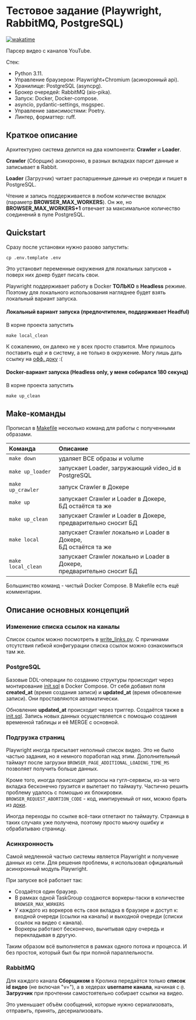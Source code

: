 # Тестовое задание (Playwright, RabbitMQ, PostgreSQL)
[![wakatime](https://wakatime.com/badge/user/018e8fb5-7be6-4f41-898e-399f4cc09b49/project/018ea9e5-2256-47dd-8671-842ca382e8e0.svg)](https://wakatime.com/badge/user/018e8fb5-7be6-4f41-898e-399f4cc09b49/project/018ea9e5-2256-47dd-8671-842ca382e8e0)

Парсер видео с каналов YouTube.

Стек:
- Python 3.11.
- Управление браузером: Playwright+Chromium (асинхронный api).
- Хранилище: PostgreSQL (asyncpg).
- Брокер очередей: RabbitMQ (aio-pika).
- Запуск: Docker, Docker-compose.
- asyncio, pydantic-settings, msgspec.
- Управление зависимостями: Poetry.
- Линтер, форматтер: ruff.


## Краткое описание

Архитектурно система делится на два компонента: **Crawler** и **Loader**.

**Crawler** (Сборщик) асинхронно, в разных вкладках парсит данные и записывает в Rabbit.

**Loader** (Загрузчик) читает распаршенные данные из очереди и пишет в PostgreSQL.

Чтение и запись поддерживается в любом количестве вкладок (параметр **BROWSER_MAX_WORKERS**).
Он же, но **BROWSER_MAX_WORKERS+1** отвечает за максимальное количество соединений в пуле PostgreSQL.


## Quickstart

Сразу после установки нужно разово запустить: 
```
cp .env.template .env
```

Это установит переменные окружения для локальных запусков + поверх них докер будет писать свои.

Playwright поддерживает работу в Docker **ТОЛЬКО** в **Headless** режиме. 
Поэтому для локального использования нагляднее будет взять локальный вариант запуска.

#### Локальный вариант запуска (предпочтителен, поддерживает Headful)

В корне проекта запустить 

```
make local_clean
```
К сожалению, он далеко не у всех просто ставится. Мне пришлось поставить ещё и в систему, а не только в окружение.
Могу лишь дать ссылку на [офф. доку](https://playwright.dev/python/docs/library) :(

#### Docker-вариант запуска (Headless only, у меня собирался 180 секунд)

В корне проекта запустить 

```
make up_clean
```

## Make-команды

Прописал в [Makefile](Makefile) несколько команд для работы с полученными образами.

| Команда            | Описание                                                                    |
|:-------------------|:----------------------------------------------------------------------------|
| `make down`        | удаляет ВСЕ образы и volume                                                 |
| `make up_loader`   | запускает Loader, загружающий video_id в PostgreSQL                         |
| `make up_crawler`  | запуск Crawler в Докере                                                     |
| `make up`          | запускает Crawler и Loader в Докере, <br/>БД остаётся та же                 |
| `make up_clean`    | запускает Crawler и Loader в Докере, <br/>предварительно сносит БД          |
| `make local`       | запускает Crawler локально и Loader в Докере, <br/>БД остаётся та же        |
| `make local_clean` | запускает Crawler локально и Loader в Докере, <br/>предварительно сносит БД |

Большинство команд - чистый Docker Compose. В Makefile есть ещё комментарии.


## Описание основных концепций

### Изменение списка ссылок на каналы

Список ссылок можно посмотреть в [write_links.py](crawler%2Fwrite_links.py).
С причинами отсутствия гибкой конфигурации списка ссылок можно ознакомиться там же.

### PostgreSQL
Базовые DDL-операции по созданию структуры происходит через монтирование [init.sql](init.sql) в Docker Compose.
От себя добавил поля **created_at** (время создания записи) и **updated_at** (время обновление записи). Они проставляются автоматически.

Обновление **updated_at** происходит через триггер. Создаётся также в [init.sql](init.sql).
Запись новых данных осуществляется с помощью создания временной таблицы и её MERGE с основной.

### Подгрузка страниц
Playwright иногда присылает неполный список видео. Это не было частью задания, но я немного поработал над этим.
Дополнительный таймаут после загрузки `BROWSER_PAGE_ADDITIONAL_LOADING_TIME_MS` позволяет получить больше данных.

Кроме того, иногда происходят запросы на гугл-сервисы, из-за чего вкладка бесконечно грузится и вылетает по таймауту.
Частично решить проблему удалось с помощью их блокировки. `BROWSER_REQUEST_ABORTION_CODE` - код, имитируемый от них, можно брать из [доки](https://playwright.dev/python/docs/api/class-route#route-abort-option-error-code).

Иногда переходы по ссылке всё-таки отлетают по таймауту. 
Страница в таких случаях уже получена, поэтому просто мьючу ошибку и обрабатываю страницу.

### Асинхронность
Самой медленной частью системы является Playwright и получение данных из сети.
Для решения проблемы, я использовал официальный асинхронный модуль Playwright.

При запуске всё работает так:
- Создаётся один браузер.
- В рамках одной TaskGroup создаются воркеры-таски в количестве `BROWSER_MAX_WORKERS`
- У каждого из воркеров есть своя вкладка в браузере и доступ к: входной очереди (ссылки на каналы) и выходной очереди (списки ссылок на видео с канала).
- Воркеры работают бесконечно, вычитывая одну очередь и перекладывая в другую.

Таким образом всё выполняется в рамках одного потока и процесса. И без простоя, который был бы при полной параллельности.

### RabbitMQ
Для каждого канала **Сборщиком** в Кролика  передаётся только **список id видео** (не включая "v="), а в хедерах **username канала**, начиная с `@`.
**Загрузчик** при прочтении самостоятельно собирает ссылки на видео.

Это уменьшает объём сообщений, которые нужно сериализовать, отправить, принять, десериализовать.
